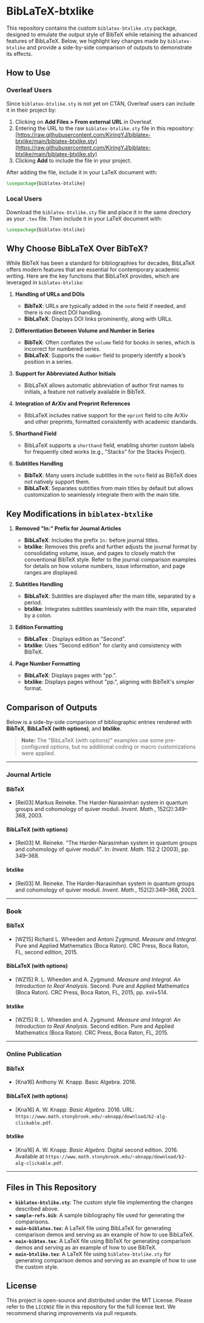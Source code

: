 # BibLaTeX-btxlike

This repository contains the custom `biblatex-btxlike.sty` package, designed to emulate the output style of BibTeX while retaining the advanced features of BibLaTeX. Below, we highlight key changes made by `biblatex-btxlike` and provide a side-by-side comparison of outputs to demonstrate its effects.

## How to Use

### Overleaf Users

Since `biblatex-btxlike.sty` is not yet on CTAN, Overleaf users can include it in their project by:

1. Clicking on **Add Files > From external URL** in Overleaf.
2. Entering the URL to the raw `biblatex-btxlike.sty` file in this repository: [https://raw.githubusercontent.com/KiringYJ/biblatex-btxlike/main/biblatex-btxlike.sty](https://raw.githubusercontent.com/KiringYJ/biblatex-btxlike/main/biblatex-btxlike.sty)
3. Clicking **Add** to include the file in your project.

After adding the file, include it in your LaTeX document with:

```latex
\usepackage{biblatex-btxlike}
```

### Local Users

Download the `biblatex-btxlike.sty` file and place it in the same directory as your `.tex` file. Then include it in your LaTeX document with:

```latex
\usepackage{biblatex-btxlike}
```

## Why Choose BibLaTeX Over BibTeX?

While BibTeX has been a standard for bibliographies for decades, BibLaTeX offers modern features that are essential for contemporary academic writing. Here are the key functions that BibLaTeX provides, which are leveraged in `biblatex-btxlike`:

1. **Handling of URLs and DOIs**

   - **BibTeX**: URLs are typically added in the `note` field if needed, and there is no direct DOI handling.
   - **BibLaTeX**: Displays DOI links prominently, along with URLs.

2. **Differentiation Between Volume and Number in Series**

   - **BibTeX**: Often conflates the `volume` field for books in series, which is incorrect for numbered series.
   - **BibLaTeX**: Supports the `number` field to properly identify a book’s position in a series.

3. **Support for Abbreviated Author Initials**

   - BibLaTeX allows automatic abbreviation of author first names to initials, a feature not natively available in BibTeX.

4. **Integration of ArXiv and Preprint References**

   - BibLaTeX includes native support for the `eprint` field to cite ArXiv and other preprints, formatted consistently with academic standards.

5. **Shorthand Field**

   - BibLaTeX supports a `shorthand` field, enabling shorter custom labels for frequently cited works (e.g., "Stacks" for the Stacks Project).

6. **Subtitles Handling**

   - **BibTeX**: Many users include subtitles in the `note` field as BibTeX does not natively support them.
   - **BibLaTeX**: Separates subtitles from main titles by default but allows customization to seamlessly integrate them with the main title.

## Key Modifications in `biblatex-btxlike`

1. **Removed "In:" Prefix for Journal Articles**

   - **BibLaTeX**: Includes the prefix `In:` before journal titles.
   - **btxlike**: Removes this prefix and further adjusts the journal format by consolidating volume, issue, and pages to closely match the conventional BibTeX style. Refer to the journal comparison examples for details on how volume numbers, issue information, and page ranges are displayed.

2. **Subtitles Handling**

   - **BibLaTeX**: Subtitles are displayed after the main title, separated by a period.
   - **btxlike**: Integrates subtitles seamlessly with the main title, separated by a colon.

3. **Edition Formatting**

   - **BibLaTex** : Displays edition as "Second".
   - **btxlike**: Uses "Second edition" for clarity and consistency with BibTeX.

4. **Page Number Formatting**

   - **BibLaTeX**: Displays pages with "pp.".
   - **btxlike**: Displays pages without "pp.", aligning with BibTeX's simpler format.

## Comparison of Outputs

Below is a side-by-side comparison of bibliographic entries rendered with **BibTeX**, **BibLaTeX (with options)**, and **btxlike**.

> **Note:** The "BibLaTeX (with options)" examples use some pre-configured options, but no additional coding or macro customizations were applied.

---

### Journal Article

#### BibTeX

- [Rei03] Markus Reineke. The Harder-Narasimhan system in quantum groups and cohomology of quiver moduli. *Invent. Math.*, 152(2):349–368, 2003.

#### BibLaTeX (with options)

- [Rei03] M. Reineke. "The Harder-Narasimhan system in quantum groups and cohomology of quiver moduli". In: *Invent. Math.* 152.2 (2003), pp. 349–368.

#### btxlike

- [Rei03] M. Reineke. The Harder-Narasimhan system in quantum groups and cohomology of quiver moduli. *Invent. Math.*, 152(2):349–368, 2003.

---

### Book

#### BibTeX

- [WZ15] Richard L. Wheeden and Antoni Zygmund. *Measure and Integral*. Pure and Applied Mathematics (Boca Raton). CRC Press, Boca Raton, FL, second edition, 2015.

#### BibLaTeX (with options)

- [WZ15] R. L. Wheeden and A. Zygmund. *Measure and Integral. An Introduction to Real Analysis*. Second. Pure and Applied Mathematics (Boca Raton). CRC Press, Boca Raton, FL, 2015, pp. xvii+514.

#### btxlike

- [WZ15] R. L. Wheeden and A. Zygmund. *Measure and Integral: An Introduction to Real Analysis*. Second edition. Pure and Applied Mathematics (Boca Raton). CRC Press, Boca Raton, FL, 2015.

---

### Online Publication

#### BibTeX

- [Kna16] Anthony W. Knapp. Basic Algebra. 2016.

#### BibLaTeX (with options)

- [Kna16] A. W. Knapp. *Basic Algebra*. 2016. URL: `https://www.math.stonybrook.edu/~aknapp/download/b2-alg-clickable.pdf`.


#### btxlike

- [Kna16] A. W. Knapp. *Basic Algebra*. Digital second edition. 2016. Available at `https://www.math.stonybrook.edu/~aknapp/download/b2-alg-clickable.pdf`.

---

## Files in This Repository

- **`biblatex-btxlike.sty`**: The custom style file implementing the changes described above.
- **`sample-refs.bib`**: A sample bibliography file used for generating the comparisons.
- **`main-biblatex.tex`**: A LaTeX file using BibLaTeX for generating comparison demos and serving as an example of how to use BibLaTeX.
- **`main-bibtex.tex`**: A LaTeX file using BibTeX for generating comparison demos and serving as an example of how to use BibTeX.
- **`main-btxlike.tex`**: A LaTeX file using `biblatex-btxlike.sty` for generating comparison demos and serving as an example of how to use the custom style.

## License

This project is open-source and distributed under the MIT License. Please refer to the `LICENSE` file in this repository for the full license text. We recommend sharing improvements via pull requests.